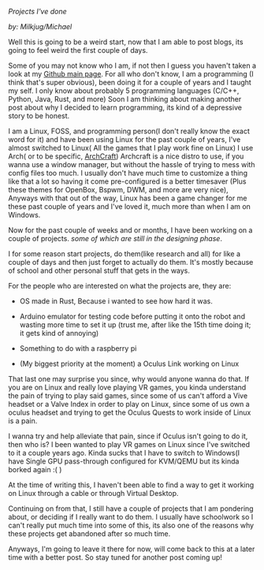 *Projects I've done*

*by: Milkjug/Michael*

Well this is going to be a weird start, now that I am able to post blogs, its going to feel weird the first couple of days.

Some of you may not know who I am, if not then I guess you haven't taken a look at my [Github main page](https://github.com/MilkJug1). For all who don't know, I am a programming (I think that's super obvious), been doing it for a couple of years and I taught my self. I only know about probably 5 programming languages (C/C++, Python, Java, Rust, and more) Soon I am thinking about making another post about why I decided to learn programming, its kind of a depressive story to be honest.

I am a Linux, FOSS, and programming person(I don't really know the exact word for it) and have been using Linux for the past couple of years, I've almost switched to Linux( All the games that I play work fine on Linux) I use Arch( or to be specific, [ArchCraft](https://archcraft.io/)) Archcraft is a nice distro to use, if you wanna use a window manager, but without the hassle of trying to mess with config files too much. I usually don't have much time to customize a thing like that a lot so having it come pre-configured is a better timesaver (Plus these themes for OpenBox, Bspwm, DWM, and more are very nice), Anyways with that out of the way, Linux has been a game changer for me these past couple of years and I've loved it, much more than when I am on Windows.

Now for the past couple of weeks and or months, I have been working on a couple of projects. *some of which are still in the designing phase*.

I for some reason start projects, do them(like research and all) for like a couple of days and then just forget to actually do them. It's mostly because of school and other personal stuff that gets in the ways.

For the people who are interested on what the projects are, they are:

- OS made in Rust, Because i wanted to see how hard it was.
    
- Arduino emulator for testing code before putting it onto the robot and wasting more time to set it up (trust me, after like the 15th time doing it; it gets kind of annoying)
    
- Something to do with a raspberry pi
    
- (My biggest priority at the moment) a Oculus Link working on Linux
    

That last one may surprise you since, why would anyone wanna do that.
If you are on Linux and really love playing VR games, you kinda understand the pain of trying to play said games, since some of us can't afford a Vive headset or a Valve Index in order to play on Linux, since some of us own a oculus headset and trying to get the Oculus Quests to work inside of Linux is a pain.

I wanna try and help alleviate that pain, since if Oculus isn't going to do it, then who is? I been wanted to play VR games on Linux since I've switched to it a couple years ago. Kinda sucks that I have to switch to Windows(I have Single GPU pass-through configured for KVM/QEMU but its kinda borked again :( )

At the time of writing this, I haven't been able to find a way to get it working on Linux through a cable or through Virtual Desktop.

Continuing on from that, I still have a couple of projects that I am pondering about, or deciding if I really want to do them. I usually have schoolwork so I can't really put much time into some of this, its also one of the reasons why these projects get abandoned after so much time.

Anyways, I'm going to leave it there for now, will come back to this at a later time with a better post. So stay tuned for another post coming up!